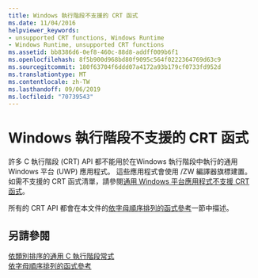 ```yaml
---
title: Windows 執行階段不支援的 CRT 函式
ms.date: 11/04/2016
helpviewer_keywords:
- unsupported CRT functions, Windows Runtime
- Windows Runtime, unsupported CRT functions
ms.assetid: bb8386d6-0ef8-460c-88d8-addff009b6f1
ms.openlocfilehash: 8f5b900d968bd80f9095c564f0222364769d63c9
ms.sourcegitcommit: 180f63704f6ddd07a4172a93b179cf0733fd952d
ms.translationtype: MT
ms.contentlocale: zh-TW
ms.lasthandoff: 09/06/2019
ms.locfileid: "70739543"
---
```

# <a name="windows-runtime-unsupported-crt-functions"></a>Windows 執行階段不支援的 CRT 函式

許多 C 執行階段 (CRT) API 都不能用於在Windows 執行階段中執行的通用 Windows 平台 (UWP) 應用程式。 這些應用程式會使用 /ZW 編譯器旗標建置。 如需不支援的 CRT 函式清單，請參閱[通用 Windows 平台應用程式不支援 CRT 函式](../cppcx/crt-functions-not-supported-in-universal-windows-platform-apps.md)。

所有的 CRT API 都會在本文件的[依字母順序排列的函式參考](../c-runtime-library/reference/crt-alphabetical-function-reference.md)一節中描述。

## <a name="see-also"></a>另請參閱

[依類別排序的通用 C 執行階段常式](../c-runtime-library/run-time-routines-by-category.md)<br/>
[依字母順序排列的函式參考](../c-runtime-library/reference/crt-alphabetical-function-reference.md)<br/>
